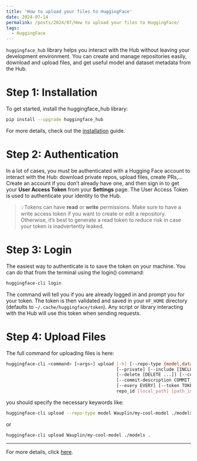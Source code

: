 ```yaml
---
title: 'How to upload your files to HuggingFace'
date: 2024-07-14
permalink: /posts/2024/07/How to upload your files to HuggingFace/
tags:
  - HuggingFace
---
```


`huggingface_hub` library helps you interact with the Hub without leaving your development environment. You can create and manage repositories easily, download and upload files, and get useful model and dataset metadata from the Hub.

# Step 1: Installation

To get started, install the huggingface_hub library:

```bash
pip install --upgrade huggingface_hub
```

For more details, check out the [installation](https://huggingface.co/docs/huggingface_hub/v0.23.4/en/installation) guide.

# Step 2: Authentication

In a lot of cases, you must be authenticated with a Hugging Face account to interact with the Hub: download private repos, upload files, create PRs,... Create an account if you don’t already have one, and then sign in to get your **User Access Token** from your **Settings** page. The User Access Token is used to authenticate your identity to the Hub.

> :bulb:Tokens can have **read** or **write** permissions. Make sure to have a write access token if you want to create or edit a repository. Otherwise, it’s best to generate a read token to reduce risk in case your token is inadvertently leaked.

# Step 3: Login

The easiest way to authenticate is to save the token on your machine. You can do that from the terminal using the login() command:

```bash
huggingface-cli login
```

The command will tell you if you are already logged in and prompt you for your token. The token is then validated and saved in your `HF_HOME` directory (defaults to `~/.cache/huggingface/token`). Any script or library interacting with the Hub will use this token when sending requests.

# Step 4: Upload Files

The full command for uploading files is here:

```bash
huggingface-cli <command> [<args>] upload [-h] [--repo-type {model,dataset,space}] [--revision REVISION]
                                          [--private] [--include [INCLUDE ...]] [--exclude [EXCLUDE ...]]
                                          [--delete [DELETE ...]] [--commit-message COMMIT_MESSAGE]
                                          [--commit-description COMMIT_DESCRIPTION] [--create-pr]
                                          [--every EVERY] [--token TOKEN] [--quiet]
                                          repo_id [local_path] [path_in_repo]
```

you should specify the necessary keywords like:

```bash
huggingface-cli upload --repo-type model Wauplin/my-cool-model ./models/model.safetensors model.safetensors
```


or

```bash
huggingface-cli upload Wauplin/my-cool-model ./models .
```

---

For more details, click [here](https://huggingface.co/docs/huggingface_hub/v0.23.4/en/quick-start#upload-files).